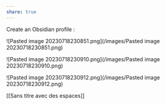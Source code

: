 ```yaml
---
share: true
---
```

Create an Obsidian profile :

![Pasted image 20230718230851.png](/images/Pasted image 20230718230851.png)

![Pasted image 20230718230910.png](/images/Pasted image 20230718230910.png)

![Pasted image 20230718230912.png](/images/Pasted image 20230718230912.png)

[[Sans titre avec des espaces]]


